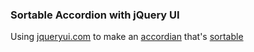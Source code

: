 ### Sortable Accordion with jQuery UI

Using [jqueryui.com](https://jqueryui.com) to make an [accordian](https://jqueryui.com/sortable/) that's [sortable](https://jqueryui.com/accordion)



